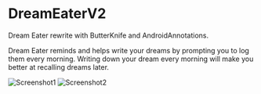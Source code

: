 DreamEaterV2
============

Dream Eater rewrite with ButterKnife and AndroidAnnotations.

Dream Eater reminds and helps write your dreams by prompting you to log them every morning. 
Writing down your dream every morning will make you better at recalling dreams later.

![Screenshot1](http://i.imgur.com/fWa7NFi.png)
![Screenshot2](http://i.imgur.com/Kzq0gUv.png)
